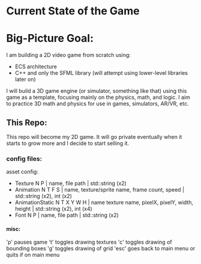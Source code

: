 # Current State of the Game


# Big-Picture Goal:
I am building a 2D video game from scratch using:
- ECS architecture
- C++ and only the SFML library (will attempt using lower-level libraries later on)

I will build a 3D game engine (or simulator, something like that) using this game as a template, focusing mainly on the physics, math, and logic. I aim to practice 3D math and physics for use in games, simulators, AR/VR, etc.

## This Repo:
This repo will become my 2D game. It will go private eventually when it starts to grow more and I decide to start selling it.

### config files:
asset config:
- Texture N P | name, file path | std::string (x2)
- Animation N T F S | name, texture/sprite name, frame count, speed | std::string (x2), int (x2)
- AnimationStatic N T X Y W H | name texture name, pixelX, pixelY, width, height | std::string (x2), int (x4)
- Font N P | name, file path | std::string (x2)

#### misc:
'p' pauses game
't' toggles drawing textures
'c' toggles drawing of bounding boxes
'g' toggles drawing of grid
'esc' goes back to main menu or quits if on main menu